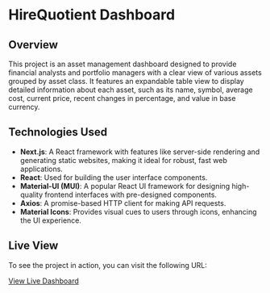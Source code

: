 # HireQuotient Dashboard

## Overview

This project is an asset management dashboard designed to provide financial analysts and portfolio managers with a clear view of various assets grouped by asset class. It features an expandable table view to display detailed information about each asset, such as its name, symbol, average cost, current price, recent changes in percentage, and value in base currency.

## Technologies Used

- **Next.js**: A React framework with features like server-side rendering and generating static websites, making it ideal for robust, fast web applications.
- **React**: Used for building the user interface components.
- **Material-UI (MUI)**: A popular React UI framework for designing high-quality frontend interfaces with pre-designed components.
- **Axios**: A promise-based HTTP client for making API requests.
- **Material Icons**: Provides visual cues to users through icons, enhancing the UI experience.

## Live View

To see the project in action, you can visit the following URL:

[View Live Dashboard](https://your-deployment-url.com)
